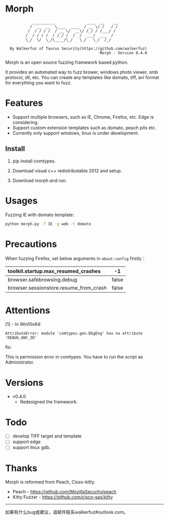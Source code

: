 # Morph

```
            __________              ____  __    __
           /  __  __  \____  ____  / __ \/ /   / /
          /  / / / /  / __ \/  __\/ /_/ / /___/ /
         /  / / / /  / /_/ /  /  /  ___/  ___  /
         \_/  \/  \_/\____/\_/   \_/   \_/  /_/

  By Walkerfuz of Taurus Security(https://github.com/walkerfuz)
                                          Morph - Version 0.4.0
```

Morph is an open source fuzzing framework based python. 

It provides an automated way to fuzz brower, windows photo viewer, smb protocol, dll, etc. You can create any templates like domato, tiff, avi format for everything you want to fuzz.

# Features

* Support multiple browsers, such as IE, Chrome, Firefox, etc. Edge is considering.
* Support custom extension templates such as domato, peach pits etc.
* Currently only support windows, linux is under development.

## Install

1. pip install comtypes.

2. Download visual c++ redistributable 2012 and setup.
3. Download morph and run.

# Usages

Fuzzing IE with domato template:

```bash
python morph.py -f IE -g web -t domato
```

# Precautions

When fuzzing Firefox, set below arguments in `about:config` firstly：

| toolkit.startup.max_resumed_crashes    | -1    |
| :------------------------------------- | ----- |
| browser.safebrowsing.debug             | false |
| browser.sessionstore.resume_from_crash | false |



# Attentions

[1] - In Win10x64:

```
AttributeError: module 'comtypes.gen.DbgEng' has no attribute 'DEBUG_ANY_ID'
```

fix:

This is permission error in comtypes. You have to run the script as Administrator. 

# Versions

- v0.4.0 
  - Redesigned the framework.

# Todo

- [ ] develop TIFF target and template
- [ ] support edge
- [ ] support linux gdb.

# Thanks

Morph is reformed from Peach, Cisso-kitty.

- Peach - https://github.com/MozillaSecurity/peach
- Kitty Fuzzer - https://github.com/cisco-sas/kitty

------

如果有什么bug或建议，请邮件联系walkerfuz#outlook.com。
